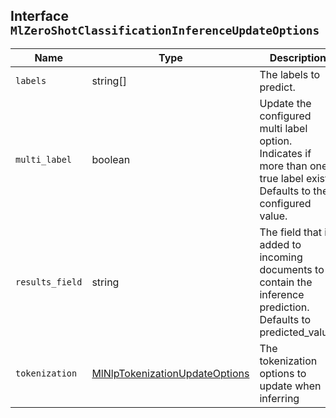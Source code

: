 ## Interface `MlZeroShotClassificationInferenceUpdateOptions`

| Name | Type | Description |
| - | - | - |
| `labels` | string[] | The labels to predict. |
| `multi_label` | boolean | Update the configured multi label option. Indicates if more than one true label exists. Defaults to the configured value. |
| `results_field` | string | The field that is added to incoming documents to contain the inference prediction. Defaults to predicted_value. |
| `tokenization` | [MlNlpTokenizationUpdateOptions](./MlNlpTokenizationUpdateOptions.md) | The tokenization options to update when inferring |
